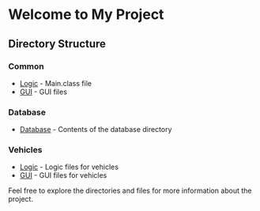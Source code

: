 # Welcome to My Project

## Directory Structure

### Common
- [Logic](common/logic/Main.class) - Main.class file
- [GUI](common/gui/) - GUI files

### Database
- [Database](database/) - Contents of the database directory

### Vehicles
- [Logic](vehicles/logic/) - Logic files for vehicles
- [GUI](vehicles/gui/) - GUI files for vehicles

Feel free to explore the directories and files for more information about the project.
